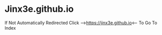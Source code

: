 # Jinx3e.github.io
If Not Automatically Redirected Click -->https://jinx3e.github.io<-- To Go To Index
